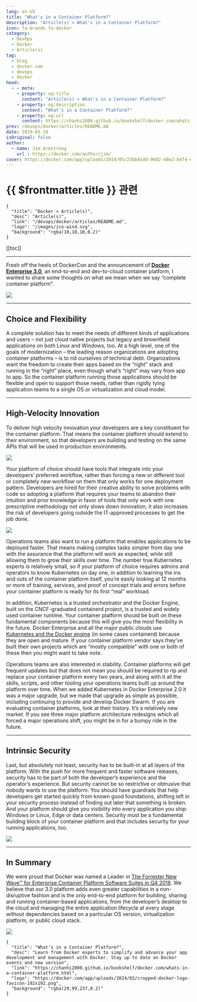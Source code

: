 ```yaml
---
lang: en-US
title: "What's in a Container Platform?"
description: "Article(s) > What's in a Container Platform?"
icon: fa-brands fa-docker
category:
  - DevOps
  - Docker
  - Article(s)
tag:
  - blog
  - docker.com
  - devops
  - docker
head:
  - - meta:
    - property: og:title
      content: "Article(s) > What's in a Container Platform?"
    - property: og:description
      content: "What's in a Container Platform?"
    - property: og:url
      content: https://chanhi2000.github.io/bookshelf/docker.com/whats-in-a-container-platform.html
prev: /devops/docker/articles/README.md
date: 2019-05-10
isOriginal: false
author:
  - name: Jim Armstrong
    url : https://docker.com/author/jim/
cover: https://docker.com/app/uploads/2019/05/23bb41dd-9682-48e2-b4f4-e11507e17819-2.jpg
---
```


# {{ $frontmatter.title }} 관련

```component VPCard
{
  "title": "Docker > Article(s)",
  "desc": "Article(s)",
  "link": "/devops/docker/articles/README.md",
  "logo": "/images/ico-wind.svg",
  "background": "rgba(10,10,10,0.2)"
}
```

[[toc]]

---

<SiteInfo
  name="What's in a Container Platform?"
  desc="Learn from Docker experts to simplify and advance your app development and management with Docker. Stay up to date on Docker events and new version"
  url="https://docker.com/blog/whats-in-a-container-platform"
  logo="https://docker.com/app/uploads/2024/02/cropped-docker-logo-favicon-192x192.png"
  preview="https://docker.com/app/uploads/2019/05/23bb41dd-9682-48e2-b4f4-e11507e17819-2.jpg"/>

Fresh off the heels of DockerCon and the announcement of [**Docker Enterprise 3.0**](/docker.com/announcing-docker-enterprise-3-0.md), an end-to-end and dev-to-cloud container platform, I wanted to share some thoughts on what we mean when we say “complete container platform”.

![](https://docker.com/app/uploads/2019/05/23bb41dd-9682-48e2-b4f4-e11507e17819-1.jpg)

---

## Choice and Flexibility

A complete solution has to meet the needs of different kinds of applications and users – not just cloud native projects but legacy and brownfield applications on both Linux and Windows, too. At a high level, one of the goals of modernization – the leading reason organizations are adopting container platforms – is to rid ourselves of technical debt. Organizations want the freedom to create their apps based on the “right” stack and running in the “right” place, even though what’s “right” may vary from app to app. So the container platform running those applications should be flexible and open to support those needs, rather than rigidly tying application teams to a single OS or virtualization and cloud model.

---

## High-Velocity Innovation

To deliver high velocity innovation your developers are a key constituent for the container platform. That means the container platform should extend to their environment, so that developers are building and testing on the same APIs that will be used in production environments.

![](https://docker.com/app/uploads/2019/05/82cb1a71-eb49-4406-95b5-5c90de62d064.jpg)

Your platform of choice should have tools that integrate into your developers’ preferred workflow, rather than forcing a new or different tool or completely new workflow on them that only works for one deployment pattern. Developers are hired for their creative ability to solve problems with code so adopting a platform that requires your teams to abandon their intuition and prior knowledge in favor of tools that only work with one prescriptive methodology not only slows down innovation, it also increases the risk of developers going outside the IT-approved processes to get the job done.

![](https://docker.com/app/uploads/2019/05/c9e80559-b4df-479d-95fb-af81907ba105.jpg)

Operations teams also want to run a platform that enables applications to be deployed faster. That means making complex tasks simpler from day one with the assurance that the platform will work as expected, while still allowing them to grow their skills over time. The number true Kubernetes experts is relatively small, so if your platform of choice requires admins and operators to know Kubernetes on day one, in addition to learning the ins and outs of the container platform itself, you’re easily looking at 12 months or more of training, services, and proof of concept trials and errors before your container platform is ready for its first “real” workload.

In addition, Kubernetes is a trusted orchestrator and the Docker Engine, built on the CNCF-graduated containerd project, is a trusted and widely used container runtime. Your container platform should be built on these fundamental components because this will give you the most flexibility in the future. Docker Enterprise and all the major public clouds use [<VPIcon icon="fa-brands fa-docker"/>Kubernetes and the Docker engine](https://docker.com/products/kubernetes) (in some cases containerd) because they are open and mature. If your container platform vendor says they’ve built their own projects which are “mostly compatible” with one or both of these then you might want to take note.

Operations teams are also interested in stability. Container platforms will get frequent updates but that does not mean you should be required to rip and replace your container platform every two years, and along with it all the skills, scripts, and other tooling your operations teams built up around the platform over time. When we added Kubernetes in Docker Enterprise 2.0 it was a major upgrade, but we made that upgrade as simple as possible, including continuing to provide and develop Docker Swarm. If you are evaluating container platforms, look at their history. It’s a relatively new market. If you see three major platform architecture redesigns which all forced a major operations shift, you might be in for a bumpy ride in the future.

---

## Intrinsic Security

Last, but absolutely not least, security has to be built-in at all layers of the platform. With the push for more frequent and faster software releases, security has to be part of both the developer’s experience and the operator’s experience. But security cannot be so restrictive or obtrusive that nobody wants to use the platform. You should have guardrails that help developers get started quickly from known good foundations, shifting left in your security process instead of finding out later that something is broken. And your platform should give you visibility into every application you ship: Windows or Linux, Edge or data centers. Security must be a fundamental building block of your container platform and that includes security for your running applications, too.

![](https://docker.com/app/uploads/2019/05/6faf1639-3ca7-4d80-9904-8d104895e65a.jpg)

---

## In Summary

We were proud that Docker was named a Leader in [<VPIcon icon="fa-brands fa-docker"/>The Forrester New Wave™ for Enterprise Container Platform Software Suites in Q4 2018](https://goto.docker.com/the-forrester-wave-enterprise-container-platform-software-suites-2018.html). We believe that our 3.0 platform adds even greater capabilities in a non-disruptive fashion and is the only end-to-end platform for building, sharing and running container-based applications, from the developer’s desktop to the cloud and managing the entire application lifecycle at every stage without dependencies based on a particular OS version, virtualization platform, or public cloud stack.

![](https://docker.com/app/uploads/2019/05/3d7538e8-95ea-4118-a55a-edd0c4dd7998.jpg)

<!-- TODO: add ARTICLE CARD -->
```component VPCard
{
  "title": "What's in a Container Platform?",
  "desc": "Learn from Docker experts to simplify and advance your app development and management with Docker. Stay up to date on Docker events and new version",
  "link": "https://chanhi2000.github.io/bookshelf/docker.com/whats-in-a-container-platform.html",
  "logo": "https://docker.com/app/uploads/2024/02/cropped-docker-logo-favicon-192x192.png",
  "background": "rgba(29,99,237,0.2)"
}
```
